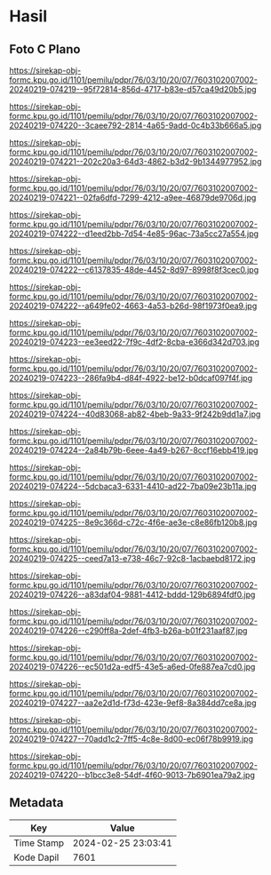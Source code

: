 # Hasil

## Foto C Plano

https://sirekap-obj-formc.kpu.go.id/1101/pemilu/pdpr/76/03/10/20/07/7603102007002-20240219-074219--95f72814-856d-4717-b83e-d57ca49d20b5.jpg

https://sirekap-obj-formc.kpu.go.id/1101/pemilu/pdpr/76/03/10/20/07/7603102007002-20240219-074220--3caee792-2814-4a65-9add-0c4b33b666a5.jpg

https://sirekap-obj-formc.kpu.go.id/1101/pemilu/pdpr/76/03/10/20/07/7603102007002-20240219-074221--202c20a3-64d3-4862-b3d2-9b1344977952.jpg

https://sirekap-obj-formc.kpu.go.id/1101/pemilu/pdpr/76/03/10/20/07/7603102007002-20240219-074221--02fa6dfd-7299-4212-a9ee-46879de9706d.jpg

https://sirekap-obj-formc.kpu.go.id/1101/pemilu/pdpr/76/03/10/20/07/7603102007002-20240219-074222--d1eed2bb-7d54-4e85-96ac-73a5cc27a554.jpg

https://sirekap-obj-formc.kpu.go.id/1101/pemilu/pdpr/76/03/10/20/07/7603102007002-20240219-074222--c6137835-48de-4452-8d97-8998f8f3cec0.jpg

https://sirekap-obj-formc.kpu.go.id/1101/pemilu/pdpr/76/03/10/20/07/7603102007002-20240219-074222--a649fe02-4663-4a53-b26d-98f1973f0ea9.jpg

https://sirekap-obj-formc.kpu.go.id/1101/pemilu/pdpr/76/03/10/20/07/7603102007002-20240219-074223--ee3eed22-7f9c-4df2-8cba-e366d342d703.jpg

https://sirekap-obj-formc.kpu.go.id/1101/pemilu/pdpr/76/03/10/20/07/7603102007002-20240219-074223--286fa9b4-d84f-4922-be12-b0dcaf097f4f.jpg

https://sirekap-obj-formc.kpu.go.id/1101/pemilu/pdpr/76/03/10/20/07/7603102007002-20240219-074224--40d83068-ab82-4beb-9a33-9f242b9dd1a7.jpg

https://sirekap-obj-formc.kpu.go.id/1101/pemilu/pdpr/76/03/10/20/07/7603102007002-20240219-074224--2a84b79b-6eee-4a49-b267-8ccf16ebb419.jpg

https://sirekap-obj-formc.kpu.go.id/1101/pemilu/pdpr/76/03/10/20/07/7603102007002-20240219-074224--5dcbaca3-6331-4410-ad22-7ba09e23b11a.jpg

https://sirekap-obj-formc.kpu.go.id/1101/pemilu/pdpr/76/03/10/20/07/7603102007002-20240219-074225--8e9c366d-c72c-4f6e-ae3e-c8e86fb120b8.jpg

https://sirekap-obj-formc.kpu.go.id/1101/pemilu/pdpr/76/03/10/20/07/7603102007002-20240219-074225--ceed7a13-e738-46c7-92c8-1acbaebd8172.jpg

https://sirekap-obj-formc.kpu.go.id/1101/pemilu/pdpr/76/03/10/20/07/7603102007002-20240219-074226--a83daf04-9881-4412-bddd-129b6894fdf0.jpg

https://sirekap-obj-formc.kpu.go.id/1101/pemilu/pdpr/76/03/10/20/07/7603102007002-20240219-074226--c290ff8a-2def-4fb3-b26a-b01f231aaf87.jpg

https://sirekap-obj-formc.kpu.go.id/1101/pemilu/pdpr/76/03/10/20/07/7603102007002-20240219-074226--ec501d2a-edf5-43e5-a6ed-0fe887ea7cd0.jpg

https://sirekap-obj-formc.kpu.go.id/1101/pemilu/pdpr/76/03/10/20/07/7603102007002-20240219-074227--aa2e2d1d-f73d-423e-9ef8-8a384dd7ce8a.jpg

https://sirekap-obj-formc.kpu.go.id/1101/pemilu/pdpr/76/03/10/20/07/7603102007002-20240219-074227--70add1c2-7ff5-4c8e-8d00-ec06f78b9919.jpg

https://sirekap-obj-formc.kpu.go.id/1101/pemilu/pdpr/76/03/10/20/07/7603102007002-20240219-074220--b1bcc3e8-54df-4f60-9013-7b6901ea79a2.jpg


## Metadata

| Key        | Value               |
| ---------- | ------------------- |
| Time Stamp | 2024-02-25 23:03:41 |
| Kode Dapil | 7601                |



